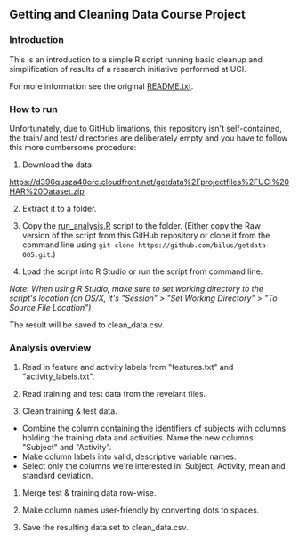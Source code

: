 ## Getting and Cleaning Data Course Project

### Introduction

This is an introduction to a simple R script running basic cleanup and simplification of results of a research initiative performed at UCI.

For more information see the original [README.txt](https://github.com/bilus/getdata-006/blob/master/README.txt).

### How to run

Unfortunately, due to GitHub limations, this repository isn't self-contained, the train/ and test/ directories are deliberately empty and you have to follow this more cumbersome procedure:

1. Download the data:

https://d396qusza40orc.cloudfront.net/getdata%2Fprojectfiles%2FUCI%20HAR%20Dataset.zip

2. Extract it to a folder.

3. Copy the [run_analysis.R](https://raw.githubusercontent.com/bilus/getdata-006/master/run_analysis.R) script to the folder. (Either copy the Raw version of the script from this GitHub repository or clone it from the command line using `git clone https://github.com/bilus/getdata-005.git`.)

4. Load the script into R Studio or run the script from command line. 

*Note: When using R Studio, make sure to set working directory to the script's location (on OS/X, it's "Session" > "Set Working Directory" > "To Source File Location")*

The result will be saved to clean_data.csv.

### Analysis overview

1. Read in feature and activity labels from "features.txt" and "activity_labels.txt".

1. Read training and test data from the revelant files.

1. Clean training & test data.

- Combine the column containing the identifiers of subjects with columns holding the training data and activities. Name the new columns "Subject" and "Activity".
- Make column labels into valid, descriptive variable names.
- Select only the columns we're interested in: Subject, Activity, mean and standard deviation.

1. Merge test & training data row-wise.

1. Make column names user-friendly by converting dots to spaces. 

1. Save the resulting data set to clean_data.csv.


